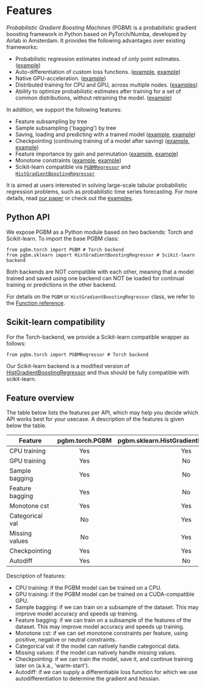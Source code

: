 # Features #
_Probabilistic Gradient Boosting Machines_ (PGBM) is a probabilistic gradient boosting framework in Python based on PyTorch/Numba, developed by Airlab in Amsterdam. It provides the following advantages over existing frameworks:
* Probabilistic regression estimates instead of only point estimates. ([example](https://github.com/elephaint/pgbm/blob/main/examples/torch/example01_housing_cpu.py))
* Auto-differentiation of custom loss functions. ([example](https://github.com/elephaint/pgbm/blob/main/examples/torch/example08_housing_autodiff.py), [example](https://github.com/elephaint/pgbm/blob/main/examples/torch/example10_covidhospitaladmissions.py))
* Native GPU-acceleration. ([example](https://github.com/elephaint/pgbm/blob/main/examples/torch/example02_housing_gpu.py))
* Distributed training for CPU and GPU, across multiple nodes. ([examples](https://github.com/elephaint/pgbm/blob/main/examples/torch_dist/))
* Ability to optimize probabilistic estimates after training for a set of common distributions, without retraining the model. ([example](https://github.com/elephaint/pgbm/blob/main/examples/torch/example07_optimizeddistribution.py))

In addition, we support the following features:
* Feature subsampling by tree
* Sample subsampling ('bagging') by tree
* Saving, loading and predicting with a trained model ([example](https://github.com/elephaint/pgbm/blob/main/examples/torch/example11_housing_saveandload.py), [example](https://github.com/elephaint/pgbm/blob/main/examples/sklearn/example11_housing_saveandload.py))
* Checkpointing (continuing training of a model after saving) ([example](https://github.com/elephaint/pgbm/blob/main/examples/torch/example12_housing_checkpointing.py), [example](https://github.com/elephaint/pgbm/blob/main/examples/sklearn/example12_housing_checkpointing.py))
* Feature importance by gain and permutation ([example](https://github.com/elephaint/pgbm/blob/main/examples/torch/example09_housing_featimportance.py), [example](https://github.com/elephaint/pgbm/blob/main/examples/sklearn/example09_housing_featimportance.py))
* Monotone constraints ([example](https://github.com/elephaint/pgbm/blob/main/examples/torch/example15_monotone_constraints.py), [example](https://github.com/elephaint/pgbm/blob/main/examples/sklearn/example13_monotone_constraints.py))
* Scikit-learn compatible via [`PGBMRegressor`](./function_reference.rst) and [`HistGradientBoostingRegressor`](./function_reference.rst)

It is aimed at users interested in solving large-scale tabular probabilistic regression problems, such as probabilistic time series forecasting. For more details, read [our paper](https://arxiv.org/abs/2106.01682) or check out the [examples](https://github.com/elephaint/pgbm/tree/main/examples).

## Python API ##
We expose PGBM as a Python module based on two backends: Torch and Scikit-learn. To import the base PGBM class:
```
from pgbm.torch import PGBM # Torch backend
from pgbm.sklearn import HistGradientBoostingRegressor # Scikit-learn backend
```
Both backends are NOT compatible with each other, meaning that a model trained and saved using one backend can NOT be loaded for continual training or predictions in the other backend.

For details on the `PGBM` or `HistGradientBoostingRegressor` class, we refer to the [Function reference](./function_reference.rst).

## Scikit-learn compatibility ##
For the Torch-backend, we provide a Scikit-learn compatible wrapper as follows:
```
from pgbm.torch import PGBMRegressor # Torch backend
```

Our Scikit-learn backend is a modified version of [HistGradientBoostingRegressor](https://scikit-learn.org/stable/modules/generated/sklearn.ensemble.HistGradientBoostingRegressor.html) and thus should be fully compatible with scikit-learn.

## Feature overview ##
The table below lists the features per API, which may help you decide which API works best for your usecase. A description of the features is given below the table.

| Feature         | pgbm.torch.PGBM | pgbm.sklearn.HistGradientBoostingRegressor |
|-----------------|:---------------:|:------------------------------------------:|
| CPU training    |      Yes        |                   Yes                      |
| GPU training    |      Yes        |                   No                       |
| Sample bagging  |      Yes        |                   No                       |
| Feature bagging |      Yes        |                   No                       |
| Monotone cst    |      Yes        |                   Yes                      |
| Categorical val |      No         |                   Yes                      |
| Missing values  |      No         |                   Yes                      |
| Checkpointing   |      Yes        |                   Yes                      |
| Autodiff        |      Yes        |                   No                       |

Description of features:
* CPU training: if the PGBM model can be trained on a CPU.
* GPU training: if the PGBM model can be trained on a CUDA-compatible GPU.
* Sample bagging: if we can train on a subsample of the dataset. This may improve model accuracy and speeds up training. 
* Feature bagging: if we can train on a subsample of the features of the dataset. This may improve model accuracy and speeds up training.
* Monotone cst: if we can set monotone constraints per feature, using positive, negative or neutral constraints.
* Categorical val: if the model can natively handle categorical data.
* Missing values: if the model can natively handle missing values. 
* Checkpointing: if we can train the model, save it, and continue training later on (a.k.a., 'warm-start').
* Autodiff: if we can supply a differentiable loss function for which we use autodifferentiation to determine the gradient and hessian.